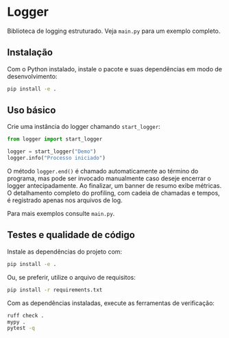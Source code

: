 # Logger

Biblioteca de logging estruturado. Veja `main.py` para um exemplo completo.

## Instalação

Com o Python instalado, instale o pacote e suas dependências em modo de
desenvolvimento:

```bash
pip install -e .
```

## Uso básico

Crie uma instância do logger chamando `start_logger`:

```python
from logger import start_logger

logger = start_logger("Demo")
logger.info("Processo iniciado")
```

O método ``logger.end()`` é chamado automaticamente ao término do programa, mas pode ser invocado manualmente caso deseje encerrar o logger antecipadamente. Ao finalizar, um banner de resumo exibe métricas.
O detalhamento completo do profiling, com cadeia de chamadas e tempos, é registrado apenas nos arquivos de log.


Para mais exemplos consulte `main.py`.

## Testes e qualidade de código

Instale as dependências do projeto com:

```bash
pip install -e .
```

Ou, se preferir, utilize o arquivo de requisitos:

```bash
pip install -r requirements.txt
```

Com as dependências instaladas, execute as ferramentas de verificação:

```bash
ruff check .
mypy .
pytest -q
```
